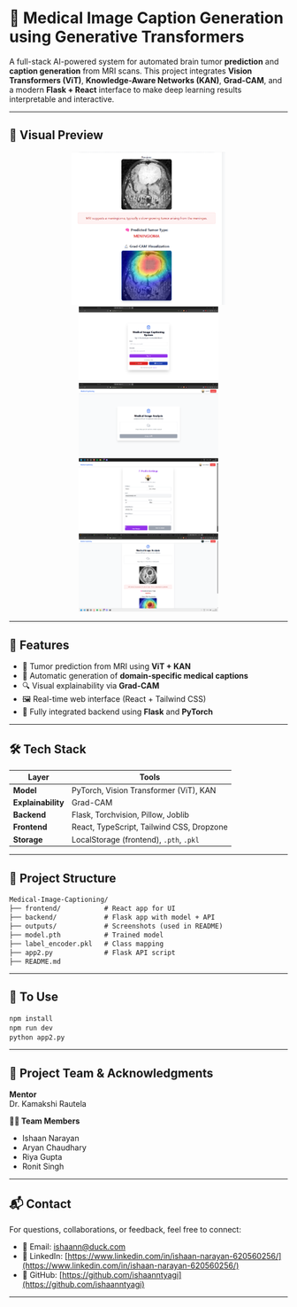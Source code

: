 # 🧠 Medical Image Caption Generation using Generative Transformers

A full-stack AI-powered system for automated brain tumor **prediction** and **caption generation** from MRI scans. This project integrates **Vision Transformers (ViT)**, **Knowledge-Aware Networks (KAN)**, **Grad-CAM**, and a modern **Flask + React** interface to make deep learning results interpretable and interactive.

---

## 📸 Visual Preview

<p align="center">
  <img src="outputs/1.png" alt="Step 1" width="55%"/>
  <img src="outputs/2.png" alt="Step 2" width="50%"/>
  <img src="outputs/3.png" alt="Step 3" width="50%"/>
  <img src="outputs/4.png" alt="Step 4" width="50%"/>
  <img src="outputs/5.png" alt="Step 5" width="50%"/>
</p>

---

## 🚀 Features

- 🧠 Tumor prediction from MRI using **ViT + KAN**
- 📝 Automatic generation of **domain-specific medical captions**
- 🔍 Visual explainability via **Grad-CAM**
- 🖼️ Real-time web interface (React + Tailwind CSS)
- 🔗 Fully integrated backend using **Flask** and **PyTorch**

---

## 🛠️ Tech Stack

| Layer          | Tools                                      |
|----------------|--------------------------------------------|
| **Model**      | PyTorch, Vision Transformer (ViT), KAN     |
| **Explainability** | Grad-CAM                              |
| **Backend**    | Flask, Torchvision, Pillow, Joblib         |
| **Frontend**   | React, TypeScript, Tailwind CSS, Dropzone  |
| **Storage**    | LocalStorage (frontend), `.pth`, `.pkl`    |

---

## 📂 Project Structure

```plaintext
Medical-Image-Captioning/
├── frontend/           # React app for UI
├── backend/            # Flask app with model + API
├── outputs/            # Screenshots (used in README)
├── model.pth           # Trained model
├── label_encoder.pkl   # Class mapping
├── app2.py             # Flask API script
├── README.md
```

---

## 🧪 To Use

```bash
npm install
npm run dev
python app2.py
```

---

## 👥 Project Team & Acknowledgments

**Mentor**  
Dr. Kamakshi Rautela

**👨‍💻 Team Members**  
- Ishaan Narayan  
- Aryan Chaudhary  
- Riya Gupta  
- Ronit Singh

---

## 📬 Contact

For questions, collaborations, or feedback, feel free to connect:

- 📧 Email: ishaann@duck.com  
- 🔗 LinkedIn: [https://www.linkedin.com/in/ishaan-narayan-620560256/](https://www.linkedin.com/in/ishaan-narayan-620560256/)  
- 📁 GitHub: [https://github.com/ishaanntyagi](https://github.com/ishaanntyagi)

---
